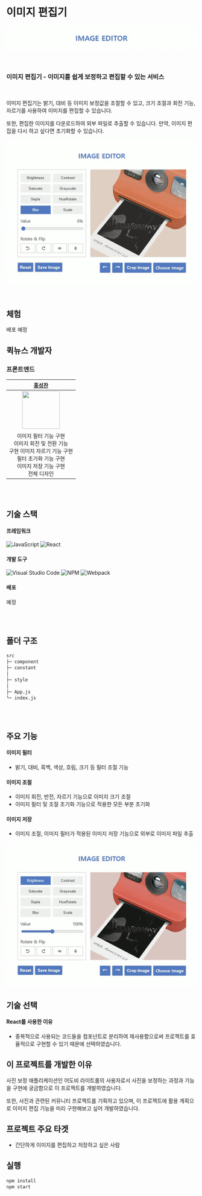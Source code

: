 # 이미지 편집기

![banner](https://github.com/Hschan2/ToyProject/blob/master/pictureFilter/editor-project/imageFilter.PNG?raw=true)

<br/>

### **이미지 편집기** - 이미지를 쉽게 보정하고 편집할 수 있는 서비스

<br/>

이미지 편집기는 밝기, 대비 등 이미지 보정값을 조절할 수 있고, 크기 조절과 회전 기능, 자르기를 사용하여 이미지를 편집할 수 있습니다.   

또한, 편집한 이미지를 다운로드하여 외부 파일로 추출할 수 있습니다. 만약, 이미지 편집을 다시 하고 싶다면 초기화할 수 있습니다.   

![imageFilter](https://github.com/Hschan2/ToyProject/raw/master/pictureFilter/editor-project/1.gif)

<br/>

## 체험
배포 예정   

## 퀵뉴스 개발자

### 프론트엔드
| [홍성찬](https://github.com/Hschan2) |
| :---: |
| <img src="https://avatars.githubusercontent.com/u/39434913?v=4" width="100" height="100"> |
| 이미지 필터 기능 구현 <br/> 이미지 회전 및 전환 기능 <br/> 구현 이미지 자르기 기능 구현 <br/> 필터 초기화 기능 구현 <br/> 이미지 저장 기능 구현 <br/> 전체 디자인 |

<br/>
<br/>

## 기술 스택

#### 프레임워크
![JavaScript](https://img.shields.io/badge/javascript-%23323330.svg?style=for-the-badge&logo=javascript&logoColor=%23F7DF1E)
![React](https://img.shields.io/badge/react-61DAFB?style=for-the-badge&logo=react&logoColor=black)

#### 개발 도구
![Visual Studio Code](https://img.shields.io/badge/Visual%20Studio%20Code-0078d7.svg?style=for-the-badge&logo=visual-studio-code&logoColor=white)
![NPM](https://img.shields.io/badge/NPM-CB3837?style=for-the-badge)
![Webpack](https://img.shields.io/badge/Webpack-8DD6F9?style=for-the-badge)

#### 배포
예정

<br/>
<br/>

## 폴더 구조
```
src
├─ component
├─ constant
│
├─ style
│
├─ App.js
└─ index.js
```

<br/>
<br/>

## 주요 기능
#### 이미지 필터
* 밝기, 대비, 흑백, 색상, 흐림, 크기 등 필터 조절 기능

#### 이미지 조절
* 이미지 회전, 반전, 자르기 기능으로 이미지 크기 조절
* 이미지 필터 및 조절 초기화 기능으로 적용한 모든 부분 초기화

#### 이미지 저장
* 이미지 조절, 이미지 필터가 적용된 이미지 저장 기능으로 외부로 이미지 파일 추출

![이미지저장](https://github.com/Hschan2/ToyProject/raw/master/pictureFilter/editor-project/2.gif)

## 기술 선택
#### React를 사용한 이유
* 중복적으로 사용되는 코드들을 컴포넌트로 분리하여 재사용함으로써 프로젝트를 효율적으로 구현할 수 있기 때문에 선택하였습니다.

## 이 프로젝트를 개발한 이유
사진 보정 애플리케이션인 어도비 라이트룸의 사용자로서 사진을 보정하는 과정과 기능을 구현에 궁금함으로 이 프로젝트를 개발하였습니다.   

또한, 사진과 관련된 커뮤니티 프로젝트를 기획하고 있으며, 이 프로젝트에 활용 계획으로 이미지 편집 기능을 미리 구현해보고 싶어 개발하였습니다.   

## 프로젝트 주요 타겟
* 간단하게 이미지를 편집하고 저장하고 싶은 사람

## 실행
```
npm install
npm start
```
